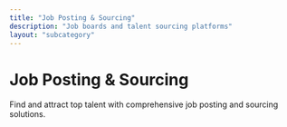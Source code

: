 ```yaml
---
title: "Job Posting & Sourcing"
description: "Job boards and talent sourcing platforms"
layout: "subcategory"
---
```


# Job Posting & Sourcing

Find and attract top talent with comprehensive job posting and sourcing solutions.